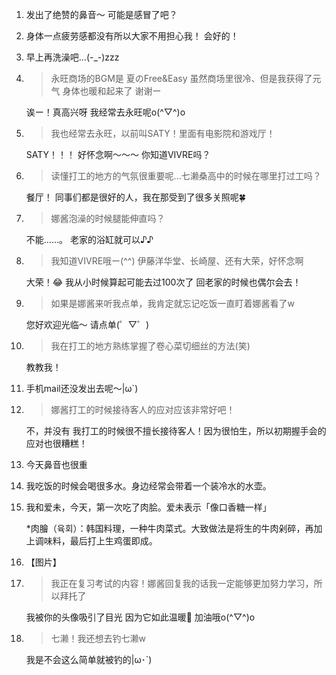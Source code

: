 1. 发出了绝赞的鼻音〜 可能是感冒了吧？

2. 身体一点疲劳感都没有所以大家不用担心我！ 会好的！

3. 早上再洗澡吧…(-_-)zzz

4. > 永旺商场的BGM是 夏のFree&Easy 虽然商场里很冷、但是我获得了元气 身体也暖和起来了 谢谢ー

   诶ー！真高兴呀 我经常去永旺呢o(^▽^)o

5. > 我也经常去永旺，以前叫SATY！里面有电影院和游戏厅！

   SATY！！！ 好怀念啊〜〜〜 你知道VIVRE吗？

6. > 读懂打工的地方的气氛很重要呢...七濑桑高中的时候在哪里打过工吗？

   餐厅！ 同事们都是很好的人，我在那受到了很多关照呢🍀

7. > 娜酱泡澡的时候腿能伸直吗？

   不能……。 老家的浴缸就可以♪♪

8. > 我知道VIVRE哦ー(^^) 伊藤洋华堂、长崎屋、还有大荣，好怀念啊

   大荣！😂 我从小时候算起可能去过100次了 回老家的时候也偶尔会去！

9. > 如果是娜酱来听我点单，我肯定就忘记吃饭一直盯着娜酱看了w

   您好欢迎光临〜 请点单(゜▽゜)

10. > 我在打工的地方熟练掌握了卷心菜切细丝的方法(笑)

    教教我！

11. 手机mail还没发出去呢〜|ω`)

12. > 娜酱打工的时候接待客人的应对应该非常好吧！

    不，并没有 我打工的时候很不擅长接待客人！因为很怕生，所以初期握手会的应对也很糟糕！   

13. 今天鼻音也很重

14. 我吃饭的时候会喝很多水。身边经常会带着一个装冷水的水壶。

15. 我和爱未，今天，第一次吃了肉脍。爱未表示「像口香糖一样」

    *肉膾（육회）：韩国料理，一种牛肉菜式。大致做法是将生的牛肉剁碎，再加上调味料，最后打上生鸡蛋即成。

16. 【图片】

17. > 我正在复习考试的内容！娜酱回复我的话我一定能够更加努力学习，所以拜托了

    我被你的头像吸引了目光 因为它如此温暖🎵 加油哦o(^▽^)o

18. > 七濑！我还想去钓七濑w

    我是不会这么简单就被钓的|ω･`)